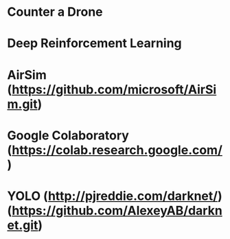 # Counter a Drone
# Deep Reinforcement Learning
# AirSim (https://github.com/microsoft/AirSim.git)
# Google Colaboratory (https://colab.research.google.com/)
# YOLO (http://pjreddie.com/darknet/) (https://github.com/AlexeyAB/darknet.git) 
